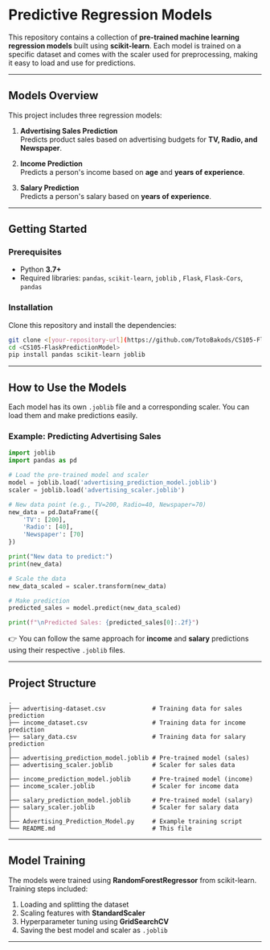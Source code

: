 # Predictive Regression Models

This repository contains a collection of **pre-trained machine learning regression models** built using **scikit-learn**. Each model is trained on a specific dataset and comes with the scaler used for preprocessing, making it easy to load and use for predictions.

---

## Models Overview

This project includes three regression models:

1. **Advertising Sales Prediction**  
   Predicts product sales based on advertising budgets for **TV, Radio, and Newspaper**.

2. **Income Prediction**  
   Predicts a person's income based on **age** and **years of experience**.

3. **Salary Prediction**  
   Predicts a person's salary based on **years of experience**.

---

## Getting Started

### Prerequisites
- Python **3.7+**
- Required libraries: `pandas`, `scikit-learn`, `joblib` , `Flask`, `Flask-Cors`, `pandas`

### Installation
Clone this repository and install the dependencies:

```bash
git clone <[your-repository-url](https://github.com/TotoBakods/CS105-FlaskPredictionModel)>
cd <CS105-FlaskPredictionModel>
pip install pandas scikit-learn joblib
```

---

## How to Use the Models

Each model has its own `.joblib` file and a corresponding scaler. You can load them and make predictions easily.

### Example: Predicting Advertising Sales

```python
import joblib
import pandas as pd

# Load the pre-trained model and scaler
model = joblib.load('advertising_prediction_model.joblib')
scaler = joblib.load('advertising_scaler.joblib')

# New data point (e.g., TV=200, Radio=40, Newspaper=70)
new_data = pd.DataFrame({
    'TV': [200],
    'Radio': [40],
    'Newspaper': [70]
})

print("New data to predict:")
print(new_data)

# Scale the data
new_data_scaled = scaler.transform(new_data)

# Make prediction
predicted_sales = model.predict(new_data_scaled)

print(f"\nPredicted Sales: {predicted_sales[0]:.2f}")
```

👉 You can follow the same approach for **income** and **salary** predictions using their respective `.joblib` files.

---

## Project Structure

```
.
├── advertising-dataset.csv             # Training data for sales prediction
├── income_dataset.csv                  # Training data for income prediction
├── salary_data.csv                     # Training data for salary prediction
│
├── advertising_prediction_model.joblib # Pre-trained model (sales)
├── advertising_scaler.joblib           # Scaler for sales data
│
├── income_prediction_model.joblib      # Pre-trained model (income)
├── income_scaler.joblib                # Scaler for income data
│
├── salary_prediction_model.joblib      # Pre-trained model (salary)
├── salary_scaler.joblib                # Scaler for salary data
│
├── Advertising_Prediction_Model.py     # Example training script
└── README.md                           # This file
```

---

## Model Training

The models were trained using **RandomForestRegressor** from scikit-learn. Training steps included:

1. Loading and splitting the dataset  
2. Scaling features with **StandardScaler**  
3. Hyperparameter tuning using **GridSearchCV**  
4. Saving the best model and scaler as `.joblib`  

---


